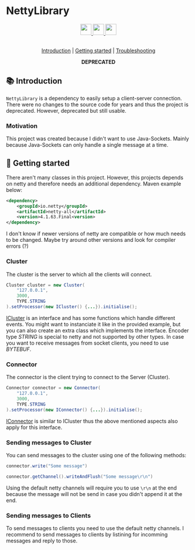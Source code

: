 # NettyLibrary

<div align="center">
  <a href="https://www.oracle.com/java/">
    <img
        src="https://img.shields.io/badge/Made%20with-Java-red?style=for-the-badge"
        height="30"
    />
  </a>
  <a href="https://jitpack.io/#micartey/NettyLibrary/v1.0-SNAPSHOT">
    <img
        src="https://img.shields.io/badge/Build-Jitpack-lgreen?style=for-the-badge"
        height="30"
    />
  </a>
  <a href="https://micartey.github.io/NettyLibrary/docs" target="_blank">
    <img
        src="https://img.shields.io/badge/javadoc-reference-5272B4.svg?style=for-the-badge"
        height="30"
    />
    </a>
</div>

<br>

<p align="center">
  <a href="#-introduction">Introduction</a> |
  <a href="#-getting-started">Getting started</a> |
  <a href="https://github.com/micartey/NettyLibrary/issues">Troubleshooting</a>
</p>

<p align="center">
  <b>DEPRECATED</b>
</p>

## 📚 Introduction

`NettyLibrary` is a dependency to easily setup a client-server connection. There were no changes to the source code for years and thus the project is deprecated. However, deprecated but still usable.

### Motivation

This project was created because I didn't want to use Java-Sockets. Mainly because Java-Sockets can only handle a single message at a time.

## 📖 Getting started

There aren't many classes in this project. However, this projects depends on netty and therefore needs an additional dependency. Maven example below:

```xml
<dependency>
    <groupId>io.netty</groupId>
    <artifactId>netty-all</artifactId>
    <version>4.1.63.Final<version>
</dependency>
```

I don't know if newer versions of netty are compatible or how much needs to be changed. Maybe try around other versions and look for compiler errors (?)

### Cluster

The cluster is the server to which all the clients will connect.

```java
Cluster cluster = new Cluster(
    "127.0.0.1",
    3000,
    TYPE.STRING
).setProcessor(new ICluster() {...}).initialise();
```

[ICluster](https://micartey.github.io/NettyLibrary/docs/me/clientastisch/netty/cluster/ICluster.html) is an interface and has some functions which handle different events. You might want to instanciate it like in the provided example, but you can also create an extra class which implements the interface. Encoder type *STRING* is special to netty and not supported by other types. In case you want to receive messages from socket clients, you need to use *BYTEBUF*.

### Connector

The connector is the client trying to connect to the Server (Cluster).

```java
Connector connector = new Connector(
    "127.0.0.1",
    3000,
    TYPE.STRING
).setProcessor(new IConnector() {...}).initialise();
```

[IConnector](https://micartey.github.io/NettyLibrary/docs/me/clientastisch/netty/connector/IConnector.html) is similar to ICluster thus the above mentioned aspects also apply for this interface. 

### Sending messages to Cluster

You can send messages to the cluster using one of the following methods:

```java
connector.write("Some message")
```
```java
connector.getChannel().writeAndFlush("Some message\r\n")
```

Using the default netty channels will require you to use `\r\n` at the end because the message will not be send in case you didn't append it at the end.

### Sending messages to Clients

To send messages to clients you need to use the default netty channels. I  recommend to send messages to clients by listining for incomming messages and reply to those.